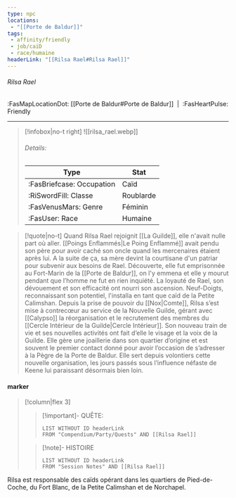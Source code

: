 ```yaml
---
type: npc
locations:
 - "[[Porte de Baldur]]"
tags:
 - affinity/friendly
 - job/caïD
 - race/humaine
headerLink: "[[Rilsa Rael#Rilsa Rael]]"
---
```

###### Rilsa Rael
<span class="sub2">:FasMapLocationDot: [[Porte de Baldur#Porte de Baldur]]&nbsp;&nbsp;|&nbsp;&nbsp;:FasHeartPulse: Friendly </span>
___

> [!infobox|no-t right]
> ![[rilsa_rael.webp]]
> ###### Details:
> | Type | Stat |
> | ---- | ---- |
> | :FasBriefcase: Occupation | Caïd |
> | :RiSwordFill: Classe | Roublarde |
> | :FasVenusMars: Genre | Féminin |
> | :FasUser: Race | Humaine |
<span class="clearfix"></span>

> [!quote|no-t]
>Quand Rilsa Rael rejoignit [[La Guilde]], elle n'avait nulle part où aller. [[Poings Enflammés|Le Poing Enflammé]] avait pendu son père pour avoir caché son oncle quand les mercenaires étaient après lui. A la suite de ça, sa mère devint la courtisane d'un patriar pour subvenir aux besoins de Rael. Découverte, elle fut emprisonnée au Fort-Marin de la [[Porte de Baldur]], on l'y emmena et elle y mourut pendant que l’homme ne fut en rien inquiété. La loyauté de Rael, son dévouement et son efficacité ont nourri son ascension. Neuf-Doigts, reconnaissant son potentiel, l'installa en tant que caïd de la Petite Calimshan. 
Depuis la prise de pouvoir du [[Nox|Comte]], Rilsa s’est mise à contrecœur au service de la Nouvelle Guilde, gérant avec [[Calypso]] la réorganisation et le recrutement des membres du [[Cercle Intérieur de la Guilde|Cercle Intérieur]]. Son nouveau train de vie et ses nouvelles activités ont fait d’elle le visage et la voix de la Guilde. Elle gère une joaillerie dans son quartier d’origine et est souvent le premier contact donné pour avoir l’occasion de s’adresser à la Pègre de la Porte de Baldur. Elle sert depuis volontiers cette nouvelle organisation, les jours passés sous l’influence néfaste de Keene lui paraissant désormais bien loin.

#### marker
> [!column|flex 3]
>> [!important]- QUÊTE:
>>```dataview
>>LIST WITHOUT ID headerLink
>>FROM "Compendium/Party/Quests" AND [[Rilsa Rael]]
>
>>[!note]- HISTOIRE
>>```dataview
>>LIST WITHOUT ID headerLink
>>FROM "Session Notes" AND [[Rilsa Rael]]

Rilsa est responsable des caïds opérant dans les quartiers de Pied-de-Coche, du Fort Blanc, de la Petite Calimshan et de Norchapel.